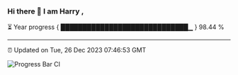 ### Hi there 👋 I am Harry , 

⏳ Year progress { █████████████████████████████▁ } 98.44 %

---

⏰ Updated on Tue, 26 Dec 2023 07:46:53 GMT

![Progress Bar CI](https://github.com/duykhang68/duykhang68/workflows/Progress%20Bar%20CI/badge.svg)
